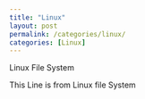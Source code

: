 ```yaml
---
title: "Linux"
layout: post
permalink: /categories/linux/
categories: [Linux]
---
```

Linux File System

This Line is from Linux file System
